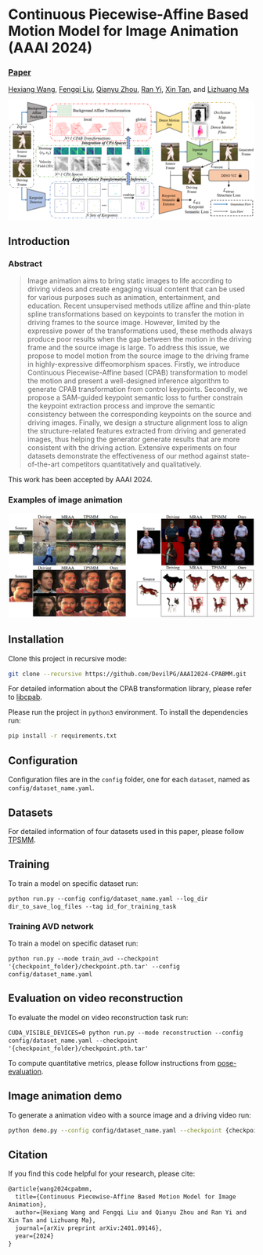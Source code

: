 # Continuous Piecewise-Affine Based Motion Model for Image Animation (AAAI 2024)

###  [Paper](https://doi.org/10.48550/arXiv.2401.09146 )
<!-- <br> -->
[Hexiang Wang](https://github.com/DevilPG), 
[Fengqi Liu](liufengqi@sjtu.edu.cn), 
[Qianyu Zhou](https://qianyuzqy.github.io/),
[Ran Yi](https://yiranran.github.io/), 
[Xin Tan](https://tanxincs.github.io/), 
 and [Lizhuang Ma](https://dmcv.sjtu.edu.cn/) 
<!-- <br> -->

![image](imgs/framework.png)

## Introduction

### Abstract
>Image animation aims to bring static images to life according to driving videos and create engaging visual content that can be used for various purposes such as animation, entertainment, and education. Recent unsupervised methods utilize affine and thin-plate spline transformations based on keypoints to transfer the motion in driving frames to the source image. However, limited by the expressive power of the transformations used, these methods always produce poor results when the gap between the motion in the driving frame and the source image is large. To address this issue, we propose to model motion from the source image to the driving frame in highly-expressive diffeomorphism spaces. Firstly, we introduce Continuous Piecewise-Affine based (CPAB) transformation to model the motion and present a well-designed inference algorithm to generate CPAB transformation from control keypoints. Secondly, we propose a SAM-guided keypoint semantic loss to further constrain the keypoint extraction process and improve the semantic consistency between the corresponding keypoints on the source and driving images. Finally, we design a structure alignment loss to align the structure-related features extracted from driving and generated images, thus helping the generator generate results
that are more consistent with the driving action. Extensive experiments on four datasets demonstrate the effectiveness of our method against state-of-the-art competitors quantitatively and qualitatively. 

This work has been accepted by AAAI 2024. 


### Examples of image animation
![image](imgs/animation_comp.png)


## Installation
Clone this project in recursive mode:
```bash
git clone --recursive https://github.com/DevilPG/AAAI2024-CPABMM.git
```
For detailed information about the CPAB transformation library, please refer to [libcpab](https://github.com/SkafteNicki/libcpab.git).

Please run the project in ```python3``` environment.
To install the dependencies run:
```bash
pip install -r requirements.txt
```
## Configuration
Configuration files are in the `config` folder, one for each `dataset`, named as ```config/dataset_name.yaml```.

## Datasets
For detailed information of four datasets used in this paper, please follow [TPSMM](https://github.com/yoyo-nb/Thin-Plate-Spline-Motion-Model).

## Training
To train a model on specific dataset run:
```
python run.py --config config/dataset_name.yaml --log_dir dir_to_save_log_files --tag id_for_training_task
```

### Training AVD network
To train a model on specific dataset run:
```
python run.py --mode train_avd --checkpoint '{checkpoint_folder}/checkpoint.pth.tar' --config config/dataset_name.yaml
```

## Evaluation on video reconstruction
To evaluate the model on video reconstruction task run:
```
CUDA_VISIBLE_DEVICES=0 python run.py --mode reconstruction --config config/dataset_name.yaml --checkpoint '{checkpoint_folder}/checkpoint.pth.tar'
```
To compute quantitative metrics, please follow instructions from [pose-evaluation](https://github.com/AliaksandrSiarohin/pose-evaluation).

## Image animation demo
To generate a animation video with a source image and a driving video run:
```bash
python demo.py --config config/dataset_name.yaml --checkpoint {checkpoint_folder}/checkpoint.pth.tar --source_image path_to_source_img --driving_video path_to_driving_video
```

## Citation

If you find this code helpful for your research, please cite:

```
@article{wang2024cpabmm,
  title={Continuous Piecewise-Affine Based Motion Model for Image Animation},
  author={Hexiang Wang and Fengqi Liu and Qianyu Zhou and Ran Yi and Xin Tan and Lizhuang Ma},
  journal={arXiv preprint arXiv:2401.09146},
  year={2024}
}
```
